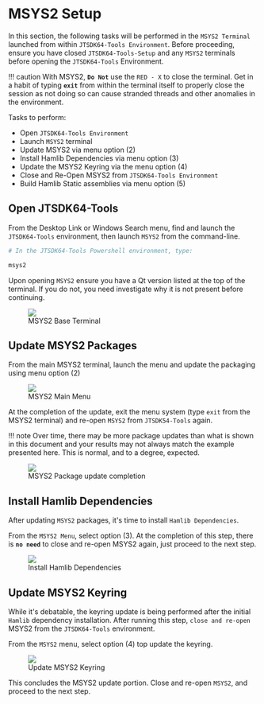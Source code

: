 # MSYS2 Setup

In this section, the following tasks will be performed in the `MSYS2 Terminal` launched from within `JTSDK64-Tools Environment`. Before proceeding, ensure you have closed `JTSDK64-Tools-Setup` and any `MSYS2` terminals before opening the `JTSDK64-Tools` Environment.

!!! caution
    With MSYS2, **`Do Not`** use the `RED - X` to close the terminal. Get in a habit of typing **`exit`** from within the terminal itself to properly close the session as not doing so can cause stranded threads and other anomalies in the environment.

Tasks to perform:

- Open `JTSDK64-Tools Environment`
- Launch `MSYS2` terminal
- Update MSYS2 via menu option (2)
- Install Hamlib Dependencies via menu option (3)
- Update the MSYS2 Keyring via the menu option (4)
- Close and Re-Open MSYS2 from `JTSDK64-Tools Environment`
- Build Hamlib Static assemblies via menu option (5)

## Open JTSDK64-Tools

From the Desktop Link or Windows Search menu, find and launch the `JTSDK64-Tools` environment, then launch `MSYS2` from the command-line.

```powershell
# In the JTSDK64-Tools Powershell environment, type:

msys2

```

Upon opening `MSYS2` ensure you have a Qt version listed at the top of the terminal. If you do not, you need investigate why it is not present before continuing.

<figure>
  <img src="../images/4-MSYS2-0.PNG" width=auto />
  <figcaption>MSYS2 Base Terminal</figcaption>
</figure>

## Update MSYS2 Packages

From the main MSYS2 terminal, launch the menu and update the packaging using menu option (2)

<figure>
  <img src="../images/4-MSYS2-1.PNG" width=auto />
  <figcaption>MSYS2 Main Menu</figcaption>
</figure>

At the completion of the update, exit the menu system (type `exit` from the MSYS2 terminal) and re-open `MSYS2` from `JTSDK54-Tools` again.

!!! note
    Over time, there may be more package updates than what is shown in this document and your results may not always match the example presented here. This is normal, and to a degree, expected.

<figure>
  <img src="../images/4-MSYS2-2.PNG" width=auto />
  <figcaption>MSYS2 Package update completion</figcaption>
</figure>

## Install Hamlib Dependencies

After updating `MSYS2` packages, it's time to install `Hamlib Dependencies`.

From the `MSYS2 Menu`, select option (3). At the completion of this step, there is **`no need`** to close and re-open MSYS2 again, just proceed to the next step.

<figure>
  <img src="../images/4-MSYS2-4.PNG" width=auto />
  <figcaption>Install Hamlib Dependencies</figcaption>
</figure>

## Update MSYS2 Keyring

While it's debatable, the keyring update is being performed after the initial `Hamlib` dependency installation. After running this step, `close and re-open` MSYS2 from the `JTSDK64-Tools` environment.

From the `MSYS2` menu, select option (4) top update the keyring.

<figure>
  <img src="../images/4-MSYS2-5.PNG" width=auto />
  <figcaption>Update MSYS2 Keyring</figcaption>
</figure>

This concludes the MSYS2 update portion. Close and re-open `MSYS2`, and proceed to the next step.